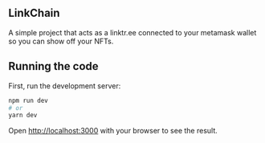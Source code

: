 ## LinkChain
A simple project that acts as a linktr.ee connected to your metamask wallet so you can show off your NFTs.

## Running the code
First, run the development server:

```bash
npm run dev
# or
yarn dev
```

Open [http://localhost:3000](http://localhost:3000) with your browser to see the result.
